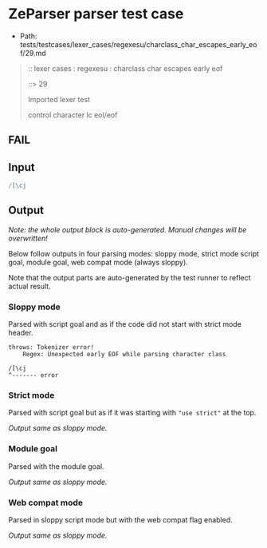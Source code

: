 # ZeParser parser test case

- Path: tests/testcases/lexer_cases/regexesu/charclass_char_escapes_early_eof/29.md

> :: lexer cases : regexesu : charclass char escapes early eof
>
> ::> 29
>
> Imported lexer test
>
> control character lc eol/eof

## FAIL

## Input

`````js
/[\cj
`````

## Output

_Note: the whole output block is auto-generated. Manual changes will be overwritten!_

Below follow outputs in four parsing modes: sloppy mode, strict mode script goal, module goal, web compat mode (always sloppy).

Note that the output parts are auto-generated by the test runner to reflect actual result.

### Sloppy mode

Parsed with script goal and as if the code did not start with strict mode header.

`````
throws: Tokenizer error!
    Regex: Unexpected early EOF while parsing character class

/[\cj
^------- error
`````

### Strict mode

Parsed with script goal but as if it was starting with `"use strict"` at the top.

_Output same as sloppy mode._

### Module goal

Parsed with the module goal.

_Output same as sloppy mode._

### Web compat mode

Parsed in sloppy script mode but with the web compat flag enabled.

_Output same as sloppy mode._
